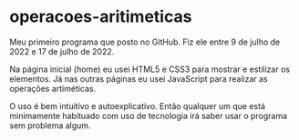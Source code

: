 # operacoes-aritimeticas

Meu primeiro programa que posto no GitHub. Fiz ele entre 9 de julho de 2022 e 17 de julho de 2022.

Na página inicial (home) eu usei HTML5 e CSS3 para mostrar e estilizar os elementos. Já nas outras páginas eu usei JavaScript para realizar as operações artiméticas.

O uso é bem intuitivo e autoexplicativo. Então qualquer um que está minimamente habituado com uso de tecnologia irá saber usar o programa sem problema algum.
